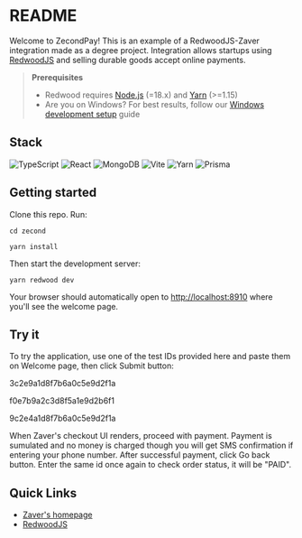 # README

Welcome to ZecondPay! This is an example of a RedwoodJS-Zaver integration made as a degree project. Integration allows startups using [RedwoodJS](https://redwoodjs.com) and selling durable goods accept online payments.

> **Prerequisites**
>
> - Redwood requires [Node.js](https://nodejs.org/en/) (=18.x) and [Yarn](https://yarnpkg.com/) (>=1.15)
> - Are you on Windows? For best results, follow our [Windows development setup](https://redwoodjs.com/docs/how-to/windows-development-setup) guide


## Stack

![TypeScript](https://img.shields.io/badge/typescript-%23007ACC.svg?style=for-the-badge&logo=typescript&logoColor=white)
![React](https://img.shields.io/badge/React-20232A?style=for-the-badge&logo=react&logoColor=61DAFB)
![MongoDB](https://img.shields.io/badge/MongoDB-4EA94B?style=for-the-badge&logo=mongodb&logoColor=white)
![Vite](https://img.shields.io/badge/vite-%23646CFF.svg?style=for-the-badge&logo=vite&logoColor=white)
![Yarn](https://img.shields.io/badge/yarn-%232C8EBB.svg?style=for-the-badge&logo=yarn&logoColor=white)
![Prisma](https://img.shields.io/badge/Prisma-3982CE?style=for-the-badge&logo=Prisma&logoColor=white)


## Getting started

Clone this repo. Run:

```
cd zecond
```

```
yarn install
```

Then start the development server:

```
yarn redwood dev
```

Your browser should automatically open to [http://localhost:8910](http://localhost:8910) where you'll see the welcome page.



## Try it

To try the application, use one of the test IDs provided here and paste them on Welcome page, then click Submit button:

3c2e9a1d8f7b6a0c5e9d2f1a


f0e7b9a2c3d8f5a1e9d2b6f1


9c2e4a1d8f7b6a0c5e9d2f1a

When Zaver's checkout UI renders, proceed with payment. Payment is sumulated and no money is charged though you will get SMS confirmation if entering your phone number. After successful payment, click Go back button. Enter the same id once again to check order status, it will be "PAID".



## Quick Links

- [Zaver's homepage](https://zaver.com)
- [RedwoodJS](https://redwoodjs.com)

